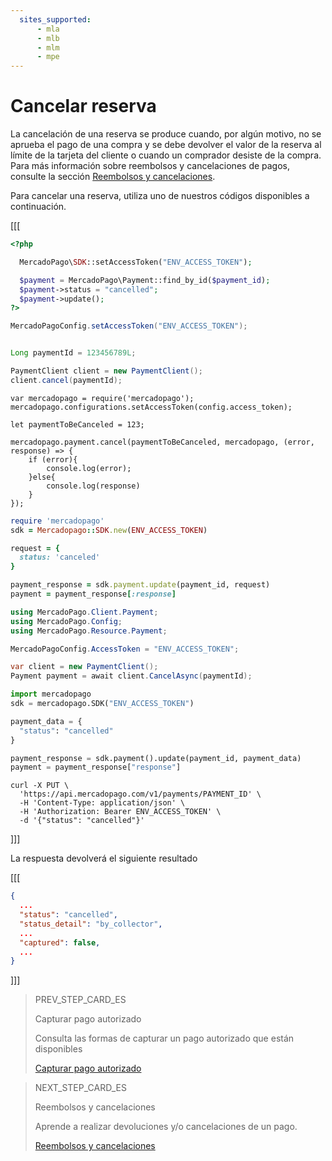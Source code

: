 ```yaml
---
  sites_supported:
      - mla
      - mlb
      - mlm
      - mpe
---
```


# Cancelar reserva

La cancelación de una reserva se produce cuando, por algún motivo, no se aprueba el pago de una compra y se debe devolver el valor de la reserva al límite de la tarjeta del cliente o cuando un comprador desiste de la compra. Para más información sobre reembolsos y cancelaciones de pagos, consulte la sección [Reembolsos y cancelaciones](/developers/es/docs/checkout-api/payment-management/cancellations-and-refunds).


Para cancelar una reserva, utiliza uno de nuestros códigos disponibles a continuación.


[[[
```php
<?php

  MercadoPago\SDK::setAccessToken("ENV_ACCESS_TOKEN");

  $payment = MercadoPago\Payment::find_by_id($payment_id);
  $payment->status = "cancelled";
  $payment->update();
?>
```
```java
MercadoPagoConfig.setAccessToken("ENV_ACCESS_TOKEN");


Long paymentId = 123456789L;

PaymentClient client = new PaymentClient();
client.cancel(paymentId);
```
```node
var mercadopago = require('mercadopago');
mercadopago.configurations.setAccessToken(config.access_token);

let paymentToBeCanceled = 123;

mercadopago.payment.cancel(paymentToBeCanceled, mercadopago, (error, response) => {
    if (error){
        console.log(error);
    }else{
        console.log(response)
    }
});
```
```ruby
require 'mercadopago'
sdk = Mercadopago::SDK.new(ENV_ACCESS_TOKEN)

request = {
  status: 'canceled'
}

payment_response = sdk.payment.update(payment_id, request)
payment = payment_response[:response]
```
```csharp
using MercadoPago.Client.Payment;
using MercadoPago.Config;
using MercadoPago.Resource.Payment;

MercadoPagoConfig.AccessToken = "ENV_ACCESS_TOKEN";

var client = new PaymentClient();
Payment payment = await client.CancelAsync(paymentId);
```
```python
import mercadopago
sdk = mercadopago.SDK("ENV_ACCESS_TOKEN")

payment_data = {
  "status": "cancelled"
}

payment_response = sdk.payment().update(payment_id, payment_data)
payment = payment_response["response"]
```
```curl
curl -X PUT \
  'https://api.mercadopago.com/v1/payments/PAYMENT_ID' \
  -H 'Content-Type: application/json' \
  -H 'Authorization: Bearer ENV_ACCESS_TOKEN' \
  -d '{"status": "cancelled"}'
```
]]]

La respuesta devolverá el siguiente resultado

[[[
```json
{
  ...
  "status": "cancelled",
  "status_detail": "by_collector",
  ...
  "captured": false,
  ...
}
```
]]]


> PREV_STEP_CARD_ES
>
> Capturar pago autorizado
>
> Consulta las formas de capturar un pago autorizado que están disponibles
>
> [Capturar pago autorizado](/developers/es/docs/checkout-api/payment-management/capture-authorized-payment)

> NEXT_STEP_CARD_ES
>
> Reembolsos y cancelaciones
>
> Aprende a realizar devoluciones y/o cancelaciones de un pago.
>
> [Reembolsos y cancelaciones](/developers/es/docs/checkout-api/payment-management/cancellations-and-refunds)
